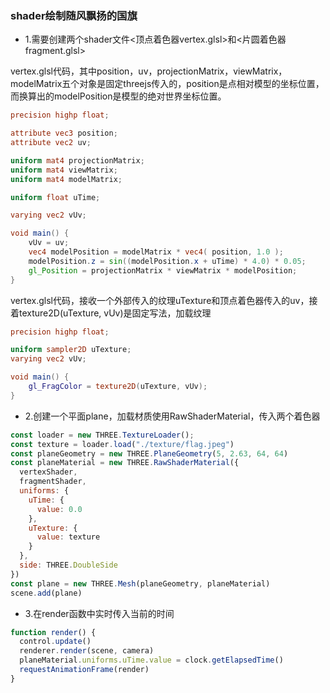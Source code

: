 ### shader绘制随风飘扬的国旗

* 1.需要创建两个shader文件<顶点着色器vertex.glsl>和<片圆着色器fragment.glsl>

vertex.glsl代码，其中position，uv，projectionMatrix，viewMatrix，modelMatrix五个对象是固定threejs传入的，position是点相对模型的坐标位置，而换算出的modelPosition是模型的绝对世界坐标位置。
```glsl
precision highp float;

attribute vec3 position;
attribute vec2 uv;

uniform mat4 projectionMatrix;
uniform mat4 viewMatrix;
uniform mat4 modelMatrix;

uniform float uTime;

varying vec2 vUv;

void main() {
    vUv = uv;
    vec4 modelPosition = modelMatrix * vec4( position, 1.0 );
    modelPosition.z = sin((modelPosition.x + uTime) * 4.0) * 0.05;
    gl_Position = projectionMatrix * viewMatrix * modelPosition;
}
```

vertex.glsl代码，接收一个外部传入的纹理uTexture和顶点着色器传入的uv，接着texture2D(uTexture, vUv)是固定写法，加载纹理
```glsl
precision highp float;

uniform sampler2D uTexture;
varying vec2 vUv;

void main() {
    gl_FragColor = texture2D(uTexture, vUv);
}
```

* 2.创建一个平面plane，加载材质使用RawShaderMaterial，传入两个着色器
```javascript
const loader = new THREE.TextureLoader();
const texture = loader.load("./texture/flag.jpeg")
const planeGeometry = new THREE.PlaneGeometry(5, 2.63, 64, 64)
const planeMaterial = new THREE.RawShaderMaterial({
  vertexShader,
  fragmentShader,
  uniforms: {
    uTime: {
      value: 0.0
    },
    uTexture: {
      value: texture
    }
  },
  side: THREE.DoubleSide
})
const plane = new THREE.Mesh(planeGeometry, planeMaterial)
scene.add(plane)
```

* 3.在render函数中实时传入当前的时间
```javascript
function render() {
  control.update()
  renderer.render(scene, camera)
  planeMaterial.uniforms.uTime.value = clock.getElapsedTime()
  requestAnimationFrame(render)
}
```
